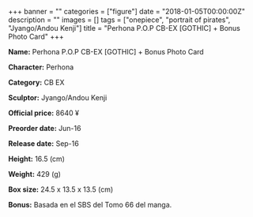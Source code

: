 +++
banner = ""
categories = ["figure"]
date = "2018-01-05T00:00:00Z"
description = ""
images = []
tags = ["onepiece", "portrait of pirates", "Jyango/Andou Kenji"]
title = "Perhona P.O.P CB-EX [GOTHIC] &#43; Bonus Photo Card"
+++

**Name:** Perhona P.O.P CB-EX [GOTHIC] &#43; Bonus Photo Card

**Character:** Perhona

**Category:** CB  EX 

**Sculptor:** Jyango/Andou Kenji

**Official price:** 8640 ¥

**Preorder date:** Jun-16

**Release date:** Sep-16

**Height:** 16.5 (cm)

**Weight:** 429 (g)

**Box size:** 24.5 x 13.5 x 13.5 (cm)

**Bonus:** Basada en el SBS del Tomo 66 del manga.
